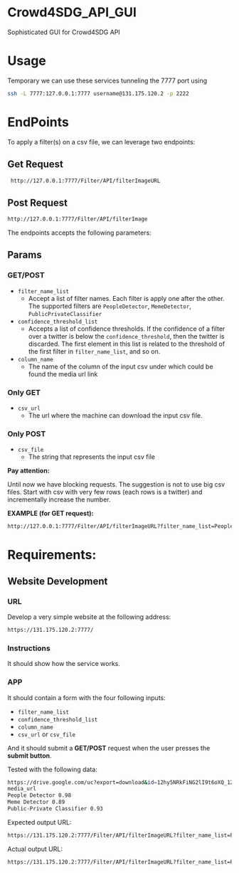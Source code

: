 # Crowd4SDG_API_GUI
Sophisticated GUI for Crowd4SDG API

# Usage

Temporary we can use these services tunneling the 7777 port using

```bash
ssh -L 7777:127.0.0.1:7777 username@131.175.120.2 -p 2222
```

# EndPoints

To apply a filter(s) on a csv file, we can leverage two endpoints:

## Get Request

```bash
 http://127.0.0.1:7777/Filter/API/filterImageURL
```

## Post Request

```bash
http://127.0.0.1:7777/Filter/API/filterImage
```

The endpoints accepts the following parameters:

## Params

### GET/POST

- `filter_name_list`
    - Accept a list of filter names. Each filter is apply one after the other. The supported filters are `PeopleDetector`, `MemeDetector`, `PublicPrivateClassifier`
- `confidence_threshold_list`
    - Accepts a list of confidence thresholds. If the confidence of a filter over a twitter is below the `confidence_threshold`, then the twitter is discarded. The first element in this list is related to the threshold of the first filter in `filter_name_list`, and so on.
- `column_name`
    - The name of the column of the input csv under which could be found the media url link

### Only GET

- `csv_url`
    - The url where the machine can download the input csv file.

### Only POST

- `csv_file`
    - The string that represents the input csv file

**Pay attention:**

Until now we have blocking requests. The suggestion is not to use big csv files. Start with csv with very few rows (each rows is a twitter) and incrementally increase the number.

**EXAMPLE (for GET request):**

```bash
http://127.0.0.1:7777/Filter/API/filterImageURL?filter_name_list=PeopleDetector&filter_name_list=MemeDetector&filter_name_list=PublicPrivateClassifier&confidence_threshold_list=0.98&confidence_threshold_list=0.89&confidence_threshold_list=0.93&column_name=media_url&csv_url=https%3A%2F%2Fdrive.google.com%2Fuc%3Fexport%3Ddownload%26id%3D12hy5NRkFiNG2lI9t6oXQ_12_QDUQz94c
```

# Requirements:

## Website Development

### URL

Develop a very simple website at the following address:

```bash
https://131.175.120.2:7777/
```

### Instructions

It should show how the service works.

### APP

It should contain a form with the four following inputs:

- `filter_name_list`
- `confidence_threshold_list`
- `column_name`
- `csv_url` or `csv_file`

And it should submit a **GET/POST** request when the user presses the **submit button**.

Tested with the following data:

```bash
https://drive.google.com/uc?export=download&id=12hy5NRkFiNG2lI9t6oXQ_12_QDUQz94c
media_url
People Detector 0.98
Meme Detector 0.89
Public-Private Classifier 0.93
```

Expected output URL:

```bash
https://131.175.120.2:7777/Filter/API/filterImageURL?filter_name_list=PeopleDetector&filter_name_list=MemeDetector&filter_name_list=PublicPrivateClassifier&confidence_threshold_list=0.98&confidence_threshold_list=0.89&confidence_threshold_list=0.93&column_name=media_url&csv_url=https%3A%2F%2Fdrive.google.com%2Fuc%3Fexport%3Ddownload%26id%3D12hy5NRkFiNG2lI9t6oXQ_12_QDUQz94c
```

Actual output URL:

```bash
https://131.175.120.2:7777/Filter/API/filterImageURL?filter_name_list=PeopleDetector&filter_name_list=MemeDetector&filter_name_list=PublicPrivateClassifier&confidence_threshold_list=0.98&confidence_threshold_list=0.89&confidence_threshold_list=0.93&column_name=media_url&csv_url=https%3A%2F%2Fdrive.google.com%2Fuc%3Fexport%3Ddownload%26id%3D12hy5NRkFiNG2lI9t6oXQ_12_QDUQz94c
```